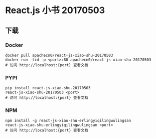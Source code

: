 # React.js 小书 20170503

## 下载

### Docker

```
docker pull apachecn0/react-js-xiao-shu-20170503
docker run -tid -p <port>:80 apachecn0/react-js-xiao-shu-20170503
# 访问 http://localhost:{port} 查看文档
```

### PYPI

```
pip install react-js-xiao-shu-20170503
react-js-xiao-shu-20170503 <port>
# 访问 http://localhost:{port} 查看文档
```

### NPM

```
npm install -g react-js-xiao-shu-erlingyiqilingwulingsan
react-js-xiao-shu-erlingyiqilingwulingsan <port>
# 访问 http://localhost:{port} 查看文档
```